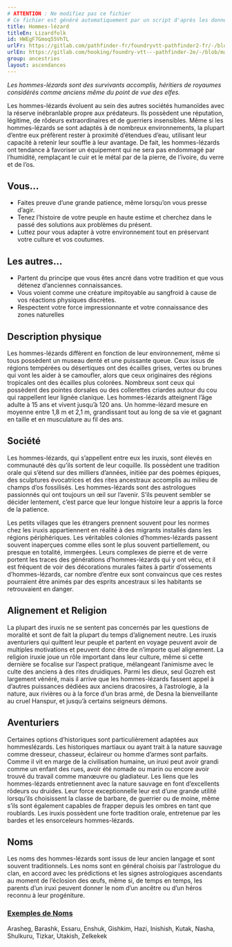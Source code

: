 ```yaml
---
# ATTENTION : Ne modifiez pas ce fichier
# Ce fichier est généré automatiquement par un script d'après les données du module Foundry VTT officiel et de sa traduction
title: Hommes-lézard
titleEn: Lizardfolk
id: HWEgF7Gmoq55VhTL
urlFr: https://gitlab.com/pathfinder-fr/foundryvtt-pathfinder2-fr/-/blob/master/data/ancestries/HWEgF7Gmoq55VhTL.htm
urlEn: https://gitlab.com/hooking/foundry-vtt---pathfinder-2e/-/blob/master/packs/data/ancestries.db/lizardfolk.json
group: ancestries
layout: ascendances
---
```

*Les hommes-lézards sont des survivants accomplis, héritiers de royaumes considérés comme anciens même du point de vue des elfes.*

Les hommes-lézards évoluent au sein des autres sociétés humanoïdes avec la réserve inébranlable propre aux prédateurs. Ils possèdent une réputation, légitime, de rôdeurs extraordinaires et de guerriers insensibles. Même si les hommes-lézards se sont adaptés à de nombreux environnements, la plupart d’entre eux préfèrent rester à proximité d’étendues d’eau, utilisant leur capacité à retenir leur souffle à leur avantage. De fait, les hommes-lézards ont tendance à favoriser un équipement qui ne sera pas endommagé par l’humidité, remplaçant le cuir et le métal par de la pierre, de l’ivoire, du verre et de l’os.

## Vous...

- Faites preuve d’une grande patience, même lorsqu’on vous presse d’agir.
- Tenez l’histoire de votre peuple en haute estime et cherchez dans le passé des solutions aux problèmes du présent.
- Luttez pour vous adapter à votre environnement tout en préservant votre culture et vos coutumes.

## Les autres...

- Partent du principe que vous êtes ancré dans votre tradition et que vous détenez d’anciennes connaissances.
- Vous voient comme une créature impitoyable au sangfroid à cause de vos réactions physiques discrètes.
- Respectent votre force impressionnante et votre connaissance des zones naturelles

## Description physique

Les hommes-lézards diffèrent en fonction de leur environnement, même si tous possèdent un museau denté et une puissante queue. Ceux issus de régions tempérées ou désertiques ont des écailles grises, vertes ou brunes qui vont les aider à se camoufler, alors que ceux originaires des régions tropicales ont des écailles plus colorées. Nombreux sont ceux qui possèdent des pointes dorsales ou des collerettes criardes autour du cou qui rappellent leur lignée clanique. Les hommes-lézards atteignent l’âge adulte à 15 ans et vivent jusqu’à 120 ans. Un homme-lézard mesure en moyenne entre 1,8 m et 2,1 m, grandissant tout au long de sa vie et gagnant en taille et en musculature au fil des ans. 

## Société

Les hommes-lézards, qui s’appellent entre eux les iruxis, sont élevés en communauté dès qu’ils sortent de leur coquille. Ils possèdent une tradition orale qui s’étend sur des milliers d’années, initiée par des poèmes épiques, des sculptures évocatrices et des rites ancestraux accomplis au milieu de champs d’os fossilisés. Les hommes-lézards sont des astrologues passionnés qui ont toujours un œil sur l’avenir. S’ils peuvent sembler se décider lentement, c’est parce que leur longue histoire leur a appris la force de la patience. 

Les petits villages que les étrangers prennent souvent pour les
normes chez les iruxis appartiennent en réalité à des migrants installés
dans les régions périphériques. Les véritables colonies d’hommes-lézards
passent souvent inaperçues comme elles sont le plus souvent partiellement, ou presque en totalité, immergées. Leurs complexes de pierre et de
verre portent les traces des générations d’hommes-lézards qui y ont vécu, et il est fréquent de voir des décorations murales faites à partir d’ossements d’hommes-lézards, car nombre d’entre eux sont convaincus que ces restes pourraient être animés par des esprits ancestraux si les habitants se retrouvaient en danger.

## Alignement et Religion

La plupart des iruxis ne se sentent pas concernés par les questions de moralité et sont de fait la plupart du temps d’alignement neutre. Les iruxis aventuriers qui quittent leur peuple et partent en voyage peuvent avoir de multiples motivations et peuvent donc être de n’importe quel alignement. La religion iruxie joue un rôle important dans leur culture, même si cette dernière se focalise sur l’aspect pratique, mélangeant l’animisme avec le culte des anciens à des rites druidiques. Parmi les dieux, seul Gozreh est largement vénéré, mais il arrive que les hommes-lézards fassent appel à d’autres puissances dédiées aux anciens dracosires, à l’astrologie, à la nature, aux rivières ou à la force d’un bras armé, de Desna la bienveillante au cruel Hanspur, et jusqu’à certains seigneurs démons.

## Aventuriers

Certaines options d’historiques sont
particulièrement adaptées aux hommeslézards. Les historiques martiaux ou ayant trait à la nature sauvage comme dresseur, chasseur, éclaireur ou homme d’armes sont parfaits. Comme il vit en marge de la civilisation humaine, un iruxi peut avoir grandi comme un enfant des rues, avoir été nomade ou marin ou encore avoir trouvé du travail comme manœuvre ou gladiateur. Les liens que les hommes-lézards entretiennent avec la nature sauvage en font d’excellents rôdeurs ou druides. Leur force exceptionnelle leur est d’une grande utilité lorsqu’ils choisissent la classe de barbare, de guerrier ou de moine, même s’ils sont également capables de frapper depuis les ombres en tant que roublards. Les iruxis possèdent une forte tradition orale, entretenue par les bardes et les ensorceleurs hommes-lézards. 

## Noms

Les noms des hommes-lézards sont issus de leur ancien langage et sont souvent traditionnels. Les noms sont en général choisis par l’astrologue du clan, en accord avec les prédictions et les signes astrologiques ascendants au moment de l’éclosion des œufs, même si, de temps en temps, les parents d’un iruxi peuvent donner le nom d’un ancêtre ou d’un héros reconnu à leur progéniture.

### <span style="text-decoration: underline;">Exemples de Noms

Arasheg, Barashk, Essaru, Enshuk, Gishkim, Hazi, Inishish, Kutak, Nasha, Shulkuru, Tizkar, Utakish, Zelkekek
